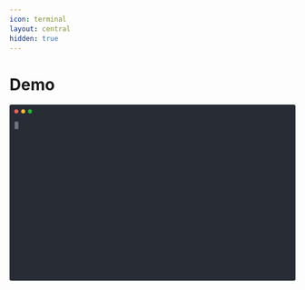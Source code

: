 ```yaml
---
icon: terminal
layout: central
hidden: true
---
```


# Demo

[![Bashly Demo](assets/cast.svg)](assets/cast.svg)